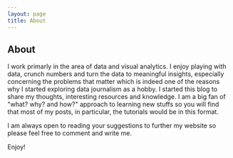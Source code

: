 ```yaml
---
layout: page
title: About 
---
```

## About


I work primarly in the area of data and visual analytics. I enjoy playing with data, crunch numbers and turn the data to meaningful insights, especially concerning the problems that matter which is indeed one of the reasons why I started exploring data journalism as a hobby. I started this blog to share my thoughts, interesting resources and knowledge. I am a big fan of "what? why? and how?" approach to learning new stuffs so you will find that most of my posts, in particular, the tutorials would be in this format.  

I am always open to reading your suggestions to further my website so please feel free to comment and write me. 

Enjoy!
